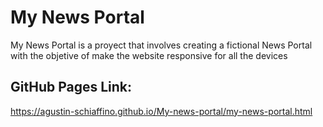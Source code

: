 # My News Portal

My News Portal is a proyect that involves creating a fictional News Portal with the objetive of make the website responsive for all the devices

## GitHub Pages Link:

https://agustin-schiaffino.github.io/My-news-portal/my-news-portal.html